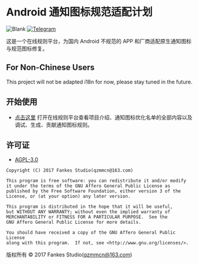 # Android 通知图标规范适配计划

![Blank](https://img.shields.io/badge/license-AGPL3.0-blue)
[![Telegram](https://img.shields.io/badge/Follow-Telegram-blue.svg?logo=telegram)](https://t.me/XiaofangInternet)

这是一个在线规则平台，为国内 Android 不规范的 APP 和厂商适配原生通知图标与规范图标修复。

## For Non-Chinese Users

This project will not be adapted i18n for now, please stay tuned in the future.

## 开始使用

- [点击这里](https://fankes.github.io/AndroidNotifyIconAdapt) 打开在线规则平台查看项目介绍、通知图标优化名单的全部内容以及调试、生成、贡献通知图标规则。

## 许可证

- [AGPL-3.0](https://www.gnu.org/licenses/agpl-3.0.html)

```
Copyright (C) 2017 Fankes Studio(qzmmcn@163.com)

This program is free software: you can redistribute it and/or modify
it under the terms of the GNU Affero General Public License as
published by the Free Software Foundation, either version 3 of the
License, or (at your option) any later version.

This program is distributed in the hope that it will be useful,
but WITHOUT ANY WARRANTY; without even the implied warranty of
MERCHANTABILITY or FITNESS FOR A PARTICULAR PURPOSE.  See the
GNU Affero General Public License for more details.

You should have received a copy of the GNU Affero General Public License
along with this program.  If not, see <http://www.gnu.org/licenses/>.
```

版权所有 © 2017 Fankes Studio(qzmmcn@163.com)
